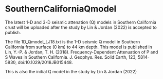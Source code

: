 # SouthernCaliforniaQmodel
The latest 1-D and 3-D seismic attenation (Q) models in Southern California crust will be uploaded after the study by Lin & Jordan (2022) is accepted to publish.

The file 1D_Qmodel_LJ18.txt is the 1-D seismic Q model in Southern California from surface (0 km) to 44 km depth.
This model is published in Lin, Y.-P. & Jordan, T. H. (2018). Frequency-Dependent Attenuation of P and S Waves in Southern California.
   J. Geophys. Res. Solid Earth, 123, 5814-5830, doi:10.1029/2018JB015448.

This is also the initial Q model in the study by Lin & Jordan (2022)
